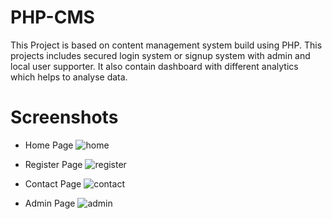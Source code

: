 # PHP-CMS
This Project is based on content management system build using PHP. This projects includes secured login system or signup system with admin and local user supporter. It also contain dashboard with different analytics which helps to analyse data.

# Screenshots
- Home Page
![home](https://github.com/Tarique-Rizwan/PHP-CMS/assets/111663110/290baa6f-f27b-4eb7-aef3-57460c78ee4c)

- Register Page
![register](https://github.com/Tarique-Rizwan/PHP-CMS/assets/111663110/ce3c814c-1eee-4690-bc71-f6796e1c5bc4)

- Contact Page
![contact](https://github.com/Tarique-Rizwan/PHP-CMS/assets/111663110/30259a6f-fedf-48e1-a55a-33b877210ffe)

- Admin Page
![admin](https://github.com/Tarique-Rizwan/PHP-CMS/assets/111663110/32a8828b-f7fe-476c-9af5-3a3bd700b138)
